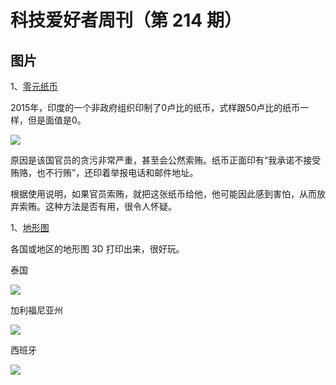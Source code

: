 # 科技爱好者周刊（第 214 期）

## 图片

1、[零元纸币](https://karthika2006.wordpress.com/2015/05/13/zero-rupee-note/)

2015年，印度的一个非政府组织印制了0卢比的纸币，式样跟50卢比的纸币一样，但是面值是0。

![](https://cdn.beekka.com/blogimg/asset/202203/bg2022030805.webp)

原因是该国官员的贪污非常严重，甚至会公然索贿。纸币正面印有“我承诺不接受贿赂，也不行贿”，还印着举报电话和邮件地址。

根据使用说明，如果官员索贿，就把这张纸币给他，他可能因此感到害怕，从而放弃索贿。这种方法是否有用，很令人怀疑。

1、[地形图](https://twitter.com/Locati0ns)

各国或地区的地形图 3D 打印出来，很好玩。

泰国

![](https://cdn.beekka.com/blogimg/asset/202203/bg2022030907.webp)

加利福尼亚州

![](https://cdn.beekka.com/blogimg/asset/202203/bg2022030908.webp)

西班牙

![](https://cdn.beekka.com/blogimg/asset/202203/bg2022030909.webp)